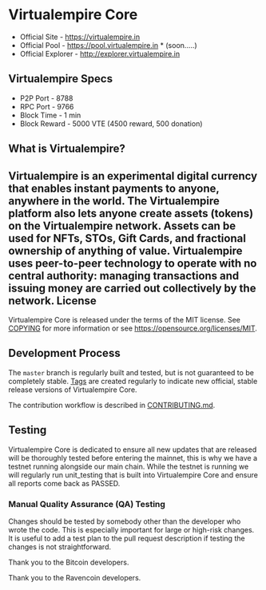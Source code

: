 Virtualempire Core
==================================

* Official Site - https://virtualempire.in
* Official Pool - https://pool.virtualempire.in * (soon.....)
* Official Explorer - http://explorer.virtualempire.in

Virtualempire Specs
-----------------
* P2P Port - 8788
* RPC Port - 9766
* Block Time - 1 min
* Block Reward - 5000 VTE (4500 reward, 500 donation)

What is Virtualempire?
-----------------
Virtualempire is an experimental digital currency that enables instant payments to anyone, anywhere in the world. The Virtualempire platform also lets anyone create assets (tokens) on the Virtualempire network. Assets can be used for NFTs, STOs, Gift Cards, and fractional ownership of anything of value. Virtualempire uses peer-to-peer technology to operate with no central authority: managing transactions and issuing money are carried out collectively by the network.
License
-------

Virtualempire Core is released under the terms of the MIT license. See [COPYING](COPYING) for more
information or see https://opensource.org/licenses/MIT.

Development Process
-------------------

The `master` branch is regularly built and tested, but is not guaranteed to be
completely stable. [Tags](https://github.com/ananthakannan92/Virtualempire/tags) are created
regularly to indicate new official, stable release versions of Virtualempire Core.

The contribution workflow is described in [CONTRIBUTING.md](CONTRIBUTING.md).

Testing
-------
Virtualempire Core is dedicated to ensure all new updates that are released will be thoroughly tested before entering the mainnet, this is why we have a testnet running alongside our main chain. While the testnet is running we will regularly run unit_testing that is built into Virtualempire Core and ensure all reports come back as PASSED.


### Manual Quality Assurance (QA) Testing

Changes should be tested by somebody other than the developer who wrote the
code. This is especially important for large or high-risk changes. It is useful
to add a test plan to the pull request description if testing the changes is
not straightforward.


Thank you to the Bitcoin developers.

Thank you to the Ravencoin developers.
